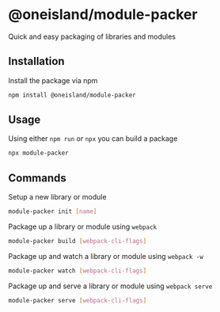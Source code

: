 # @oneisland/module-packer

Quick and easy packaging of libraries and modules

## Installation

Install the package via npm

```bash
npm install @oneisland/module-packer
```

## Usage

Using either `npm run` or `npx` you can build a package

```bash
npx module-packer
```

## Commands

Setup a new library or module

```bash
module-packer init [name]
```

Package up a library or module using `webpack`

```bash
module-packer build [webpack-cli-flags]
```

Package up and watch a library or module using `webpack -w`

```bash
module-packer watch [webpack-cli-flags]
```

Package up and serve a library or module using `webpack serve`

```bash
module-packer serve [webpack-cli-flags]
```

